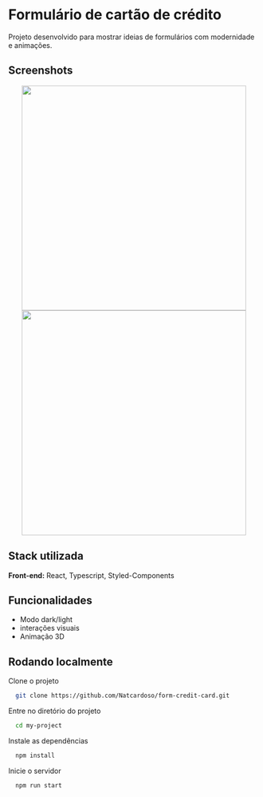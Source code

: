 # Formulário de cartão de crédito

Projeto desenvolvido para mostrar ideias de formulários com modernidade e animações.


## Screenshots

<div align="center">
  <img width="450px" src="https://user-images.githubusercontent.com/88684378/221565425-f8f08be0-65ab-4256-8152-f461871ba78a.png"/>
  <img width="450px" src="https://user-images.githubusercontent.com/88684378/221565492-06e16728-a544-44d4-9458-29414bab243c.png"/>
</div>


## Stack utilizada

**Front-end:** React, Typescript, Styled-Components


## Funcionalidades

- Modo dark/light
- interações visuais
- Animação 3D


## Rodando localmente

Clone o projeto

```bash
  git clone https://github.com/Natcardoso/form-credit-card.git
```

Entre no diretório do projeto

```bash
  cd my-project
```

Instale as dependências

```bash
  npm install
```

Inicie o servidor

```bash
  npm run start
```

